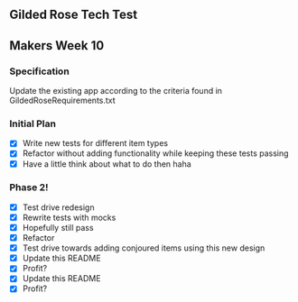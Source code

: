 ## Gilded Rose Tech Test
## Makers Week 10

### Specification

Update the existing app according to the criteria found in
GildedRoseRequirements.txt

### Initial Plan

- [x] Write new tests for different item types
- [x] Refactor without adding functionality while keeping these tests passing
- [x] Have a little think about what to do then haha

### Phase 2!

- [x] Test drive redesign
- [x] Rewrite tests with mocks
- [x] Hopefully still pass
- [x] Refactor
- [x] Test drive towards adding conjoured items using this new design
- [x] Update this README
- [x] Profit?
- [x] Update this README
- [x] Profit?
